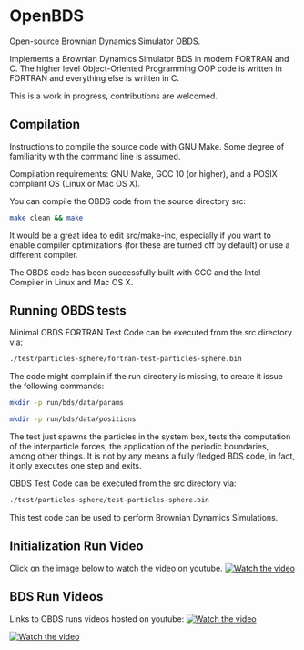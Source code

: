 # OpenBDS
Open-source Brownian Dynamics Simulator OBDS.

Implements a Brownian Dynamics Simulator BDS in modern FORTRAN and C.
The higher level Object-Oriented Programming OOP code is written in FORTRAN and everything
else is written in C.

This is a work in progress, contributions are welcomed.

## Compilation

Instructions to compile the source code with GNU Make. Some degree of familiarity with the
command line is assumed.

Compilation requirements: GNU Make, GCC 10 (or higher), and a POSIX compliant OS
(Linux or Mac OS X).

You can compile the OBDS code from the source directory src:

```sh
make clean && make
```

It would be a great idea to edit src/make-inc, especially if you want to enable compiler
optimizations (for these are turned off by default) or use a different compiler.

The OBDS code has been successfully built with GCC and the Intel Compiler in Linux and
Mac OS X.

## Running OBDS tests

Minimal OBDS FORTRAN Test Code can be executed from the src directory via:

```sh
./test/particles-sphere/fortran-test-particles-sphere.bin
```

The code might complain if the run directory is missing, to create it issue the following
commands:

```sh
mkdir -p run/bds/data/params
```

```sh
mkdir -p run/bds/data/positions
```

The test just spawns the particles in the system box, tests the computation of the
interparticle forces, the application of the periodic boundaries, among other things.
It is not by any means a fully fledged BDS code, in fact, it only executes one step
and exits.

OBDS Test Code can be executed from the src directory via:

```sh
./test/particles-sphere/test-particles-sphere.bin
```

This test code can be used to perform Brownian Dynamics Simulations.

## Initialization Run Video

Click on the image below to watch the video on youtube.
[![Watch the video](https://img.youtube.com/vi/ykZwhjFEyho/hqdefault.jpg)](https://www.youtube.com/watch?v=ykZwhjFEyho)

## BDS Run Videos

Links to OBDS runs videos hosted on youtube:
[![Watch the video](https://img.youtube.com/vi/WmljeRStXR0/hqdefault.jpg)](https://www.youtube.com/watch?v=WmljeRStXR0)

[![Watch the video](https://img.youtube.com/vi/BdQRtJYWLe4/hqdefault.jpg)](https://www.youtube.com/watch?v=BdQRtJYWLe4)
